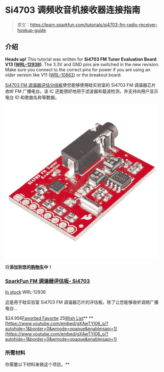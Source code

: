 # Si4703 调频收音机接收器连接指南

> 原文：<https://learn.sparkfun.com/tutorials/si4703-fm-radio-receiver-hookup-guide>

## 介绍

**Heads up!** This tutorial was written for **Si4703 FM Tuner Evaluation Board V13 ([WRL-12938](https://www.sparkfun.com/products/12938))**. The 3.3V and GND pins are switched in the new revision. Make sure you connect to the correct pins for power if you are using an older version like V11 ([WRL-10663](https://www.sparkfun.com/products/retired/10663)) or the breakout board.

[Si4703 FM 调谐器评估分线板](https://www.sparkfun.com/products/12938)使您能够使用硅实验室的 Si4703 FM 调谐器芯片收听 FM 广播电台。该 IC 还能很好地用于滤波器和载波检测，并支持向用户显示电台 ID 和歌曲名称等数据。

[![SparkFun FM Tuner Evaluation Board - Si4703](img/d4375bf9c1d44c0c8609e9323f86f0a5.png)](https://www.sparkfun.com/products/12938) 

将**添加到您的[购物车](https://www.sparkfun.com/cart)中！**

### [SparkFun FM 调谐器评估板- Si4703](https://www.sparkfun.com/products/12938)

[In stock](https://learn.sparkfun.com/static/bubbles/ "in stock") WRL-12938

这是用于硅实验室 Si4703 FM 调谐器芯片的评估板。除了让您能够收听调频广播电台…

$24.956[Favorited Favorite](# "Add to favorites") 25[Wish List](# "Add to wish list")** **[https://www.youtube.com/embed/gXAwTYl06_o/?autohide=1&border=0&wmode=opaque&enablejsapi=1](https://www.youtube.com/embed/gXAwTYl06_o/?autohide=1&border=0&wmode=opaque&enablejsapi=1)

### 所需材料

你需要以下材料来做这个项目。**